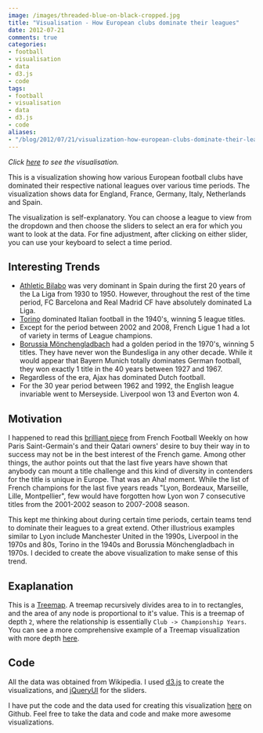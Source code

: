 ```yaml
---
image: /images/threaded-blue-on-black-cropped.jpg
title: "Visualisation - How European clubs dominate their leagues"
date: 2012-07-21
comments: true
categories:
- football
- visualisation
- data
- d3.js
- code
tags:
- football
- visualisation
- data
- d3.js
- code
aliases:
- "/blog/2012/07/21/visualization-how-european-clubs-dominate-their-leagues"
---
```

*Click [here](/visualizations/league_champions/index.html) to see the visualisation.*

This is a visualization showing how various European football clubs have
dominated their respective national leagues over various time
periods. The visualization shows data for England, France, Germany,
Italy, Netherlands and Spain.

The visualization is self-explanatory. You can choose a league to view
from the dropdown and then choose the sliders to select an era for which you want to look
at the data. For fine adjustment, after clicking on either slider, you
can use your keyboard to select a time period.

## Interesting Trends
* [Athletic Bilabo](http://en.wikipedia.org/wiki/Athletic_Bilbao) was very dominant in Spain during the first 20 years
  of the La Liga from 1930 to 1950. However, throughout the rest of the
  time period, FC Barcelona and Real Madrid CF have absolutely dominated
  La Liga.
* [Torino](http://en.wikipedia.org/wiki/Torino_F.C.) dominated Italian
  football in the 1940's, winning 5 league titles.
* Except for the period between 2002 and 2008, French Ligue 1 had a lot
  of variety in terms of League champions.
* [Borussia Mönchengladbach](https://en.wikipedia.org/wiki/Borussia_M%C3%B6nchengladbach)
  had a golden period in the 1970's, winning 5 titles. They have never
  won the Bundesliga in any other decade. While it would appear that
  Bayern Munich totally dominates German football, they won exactly 1
  title in the 40 years between 1927 and 1967.
* Regardless of the era, Ajax has dominated Dutch football.
* For the 30 year period between 1962 and 1992, the English league
  invariable went to Merseyside. Liverpool won 13 and Everton won 4.

## Motivation
I happened to read this
[brilliant piece](http://frenchfootballweekly.com/2012/07/13/paris-saint-germain-forget-the-fans-its-all-about-winning/)
from French Football Weekly on how Paris Saint-Germain's and their
Qatari owners' desire to buy their way in to success may not be in the
best interest of the French game. Among other things, the author points
out that the last five years have shown that anybody can mount a title
challenge and this kind of diversity in contenders for the title is
unique in Europe. That was an Aha! moment. While the list of French
champions for the last five years reads "Lyon, Bordeaux, Marseille,
Lille, Montpellier", few would have forgotten how Lyon won 7 consecutive
titles from the 2001-2002 season to 2007-2008 season.

This kept me thinking about during certain time periods, certain teams
tend to dominate their leagues to a great extend. Other illustrious
examples similar to Lyon include Manchester United in the 1990s,
Liverpool in the 1970s and 80s, Torino in the 1940s and Borussia
Mönchengladbach in 1970s. I decided to create the above visualization to
make sense of this trend.

## Exaplanation
This is a [Treemap](http://en.wikipedia.org/wiki/Treemapping). A treemap
recursively divides area to in to rectangles, and the area of any node
is proportional to it's value. This is a treemap of depth `2`, where the
relationship is essentially `Club -> Championship Years`. You can see a
more comprehensive example of a Treemap visualization with more depth [here](http://mbostock.github.com/d3/ex/treemap.html).

## Code
All the data was obtained from Wikipedia. I used
[d3.js](http://d3js.org) to create the visualizations, and
[jQueryUI](http://jqueryui.com/demos/slider/) for the sliders.

I have put the code and the data used for creating this visualization
[here](https://github.com/sdqali/league_champions) on Github. Feel free
to take the data and code and make more awesome visualizations.
